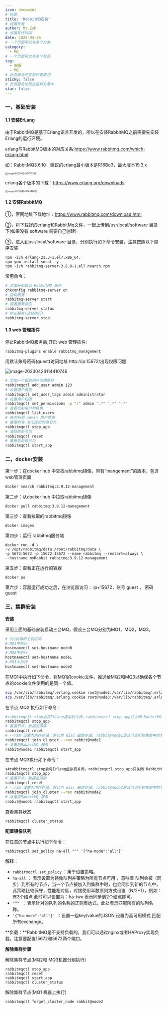 ```yaml
---
icon: document
# 标题
title: 'RabbitMQ安装'
# 设置作者
author: Ms.Zyh
# 设置写作时间
date: 2022-04-26
# 一个页面可以有多个分类
category:
  - MQ
# 一个页面可以有多个标签
tag:
  - 偏僻
  - MQ
# 此页面会在文章列表置顶
sticky: false
# 此页面会出现在星标文章中
star: false
---
```


### 一，基础安装

#### 1.1 安装ErLang

由于RabbitMQ是基于Erlang语言开发的，所以在安装RabbitMQ之前需要先安装Erlang的运行环境。

erlang与RabbitMQ版本的对应关系:https://www.rabbitmq.com/which-erlang.html

如：RabbitMQ3.6.10，建议的erlang最小版本是R16Bo3，最大版本19.3.x

<img src="http://img.zouyh.top/article-img/20240917135105343.png" alt="image-20230424104117398" style="zoom: 50%;" />



erlang各个版本的下载：https://www.erlang.org/downloads

<img src="http://img.zouyh.top/article-img/20240917135105341.png" alt="image-20230424104348852" style="zoom:50%;" />





#### 1.2 安装RabbitMQ

①，官网地址下载地址：https://www.rabbitmq.com/download.html

②，将下载好的erlang和RabbitMq文件，一起上传到/usr/local/software 目录下(如果没有 software 需要自己创建) 

③，进入到usr/local/software 目录，分别执行如下命令安装，注意按照以下顺序安装

```
rpm -ivh erlang-21.3-1.el7.x86_64.
rpm yum install socat -y 
rpm -ivh rabbitmq-server-3.8.8-1.el7.noarch.rpm 
```

常用命令：

```sh
# 添加开机启动 RabbitMQ 服务        
chkconfig rabbitmq-server on 
# 启动服务
rabbitmq-server start  
# 查看服务状态
rabbitmq-server status 
# 停止服务(选择执行)
rabbitmq-server stop  
```

####   1.3 web 管理插件

停止RabbitMQ服务后,开启 web 管理插件:               

```
rabbitmq-plugins enable rabbitmq_management
```

用默认账号密码(guest)访问地址 http://ip:15672/出现权限问题 

![image-20230424114410746](http://img.zouyh.top/article-img/20240917135105342.png)

```sh
# 添加一个新的用户创建账号      
rabbitmqctl add_user admin 123
# 设置用户角色 
rabbitmqctl set_user_tags admin administrator     
# 设置用户权限 
rabbitmqctl set_permissions -p "/" admin ".*" ".*" ".*" 
# 查看当前用户和角色 
rabbitmqctl list_users 
# 再次利用 admin 用户登录
# 重置命令 关闭应用的命令为
rabbitmqctl stop_app 
# 清除的命令为 
rabbitmqctl reset
# 重新启动命令为 
rabbitmqctl start_app
```

### 二，docker安装

第一步：在docker hub 中查找rabbitmq镜像，带有“mangement”的版本，包含web管理页面

```dockerfile
docker search rabbitmq:3.9.12-management
```

第二步：从docker hub 中拉取rabbitmq镜像

```
docker pull rabbitmq:3.9.12-management
```

第三步：查看拉取的rabbitmq镜像

```
docker images
```

第四步：运行 rabbitmq服务端

```
docker run -d \
-v /opt/rabbitmq/data:/root/rabbitmq/data \
-p 5672:5672 -p 15672:15672 --name rabbitmq --restart=always \
--hostname myRabbit rabbitmq:3.9.12-management
```

第五步：查看正在运行的容器

```
docker ps 
```

第六步：容器运行成功之后，在浏览器访问： ip+15672，账号 guest ， 密码 guest

### 三，集群安装

**安装**

采用上面的基础安装启动三台MQ，假设三台MQ分别为MQ1，MQ2，MQ3。

```sh
# 3台机器的主机名称
# MQ1中执行
hostnamectl set‐hostname node0
# MQ2中执行
hostnamectl set‐hostname node1
# MQ3中执行
hostnamectl set‐hostname node2
```

在MQ1中执行如下命令，将MQ1的cookie文件，推送给MQ2和MQ3以确保各个节点的cookie文件使用的是同一个值。

```sh
scp /var/lib/rabbitmq/.erlang.cookie root@node2:/var/lib/rabbitmq/.erlang.cookie 
scp /var/lib/rabbitmq/.erlang.cookie root@node3:/var/lib/rabbitmq/.erlang.cookie
```

在节点 MQ2 执行如下命令：                 

```sh
#rabbitmqctl stop会将Erlang虚拟机关闭，rabbitmqctl stop_app只关闭 RabbitMQ 服务
rabbitmqctl stop_app
# 重置节点，数据会清除
rabbitmqctl reset  
# --ram 设置为内存存储，默认为 disc 磁盘存储; rabbit@node1是该节点所在集群中的名称，node2指定就是hostname的名称
rabbitmqctl join_cluster --ram rabbit@node1 
# 从重启RabbitMQ 服务
rabbit@node1 rabbitmqctl start_app  
```

在节点 MQ3执行如下命令：  

```sh
s#rabbitmqctl stop会将Erlang虚拟机关闭，rabbitmqctl stop_app只关闭 RabbitMQ 服务
rabbitmqctl stop_app
# 重置节点，数据会清除
rabbitmqctl reset  
# --ram 设置为内存存储，默认为 disc 磁盘存储; rabbit@node2是该节点所在集群中的名称，node2指定就是hostname的名称
rabbitmqctl join_cluster --ram rabbit@node2
# 从重启RabbitMQ 服务
rabbit@node1 rabbitmqctl start_app
```

查看集群状态 

```sh
rabbitmqctl cluster_status      
```

**配置镜像队列**

在任意的节点中执行如下命令：

```
rabbitmqctl set_policy ha-all "^" '{"ha-mode":"all"}'
```

解释：
-  `rabbitmqctl set_policy` ：用于设置策略。
- `ha-all` ： 表示设置为镜像队列并策略为所有节点可用 ，意味着 队列会被（同步）到所有的节点，当一个节点被加入到集群中时，也会同步到新的节点中，此策略比较保守，性能相对低，对接使用半数原则方式设置（N/2+1），例如：有3个结点 此时可以设置为：ha-two 表示同步到2个结点即可。
- `"^" ` ：表示针对的队列的名称的正则表达式，此处表示匹配所有的队列名称。
- `'{"ha-mode":"all"}' `：设置一组key/value的JSON 设置为高可用模式 匹配所有exchange。

**负载：**RabbitMQ是不支持负载的，我们可以通过nginx或者HAProxy实现负载。注意要配置15672和5672两个端口。

**解除集群步骤**

解除集群节点(MQ2和 MQ3机器分别执行)           

```
rabbitmqctl stop_app  
rabbitmqctl reset  
rabbitmqctl start_app  
rabbitmqctl cluster_status 
```

 解除集群节点(MQ1 机器上执行)               

```
rabbitmqctl forget_cluster_node rabbit@node2              
```

